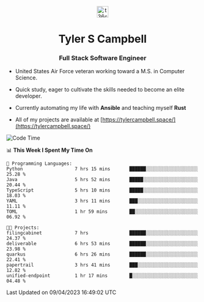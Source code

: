<p align="center">
<a href="https://www.linkedin.com/in/t36campbell" target="blank"><img align="center" src="https://ik.imagekit.io/t36campbell/Portfolio/linkedin.png.original_m8bbGgPh6.png" alt="t36campbell" height="30" width="30" /></a>
</p>
<h1 align="center">Tyler S Campbell</h1>
<h3 align="center">Full Stack Software Engineer</h3>

* United States Air Force veteran working toward a M.S. in Computer Science.

* Quick study, eager to cultivate the skills needed to become an elite developer.

* Currently automating my life with **Ansible** and teaching myself **Rust**

* All of my projects are available at [https://tylercampbell.space/](https://tylercampbell.space/)

<!--START_SECTION:waka-->
![Code Time](http://img.shields.io/badge/Code%20Time-2%2C377%20hrs%2030%20mins-blue)

📊 **This Week I Spent My Time On** 

```text
💬 Programming Languages: 
Python                   7 hrs 15 mins       ██████░░░░░░░░░░░░░░░░░░░   25.28 % 
Java                     5 hrs 52 mins       █████░░░░░░░░░░░░░░░░░░░░   20.44 % 
TypeScript               5 hrs 10 mins       █████░░░░░░░░░░░░░░░░░░░░   18.03 % 
YAML                     3 hrs 11 mins       ███░░░░░░░░░░░░░░░░░░░░░░   11.11 % 
TOML                     1 hr 59 mins        ██░░░░░░░░░░░░░░░░░░░░░░░   06.92 % 

🐱‍💻 Projects: 
filingcabinet            7 hrs               ██████░░░░░░░░░░░░░░░░░░░   24.37 % 
deliverable              6 hrs 53 mins       ██████░░░░░░░░░░░░░░░░░░░   23.98 % 
quarkus                  6 hrs 26 mins       ██████░░░░░░░░░░░░░░░░░░░   22.41 % 
papertrail               3 hrs 41 mins       ███░░░░░░░░░░░░░░░░░░░░░░   12.82 % 
unified-endpoint         1 hr 17 mins        █░░░░░░░░░░░░░░░░░░░░░░░░   04.48 % 
```


 Last Updated on 09/04/2023 16:49:02 UTC
<!--END_SECTION:waka-->
